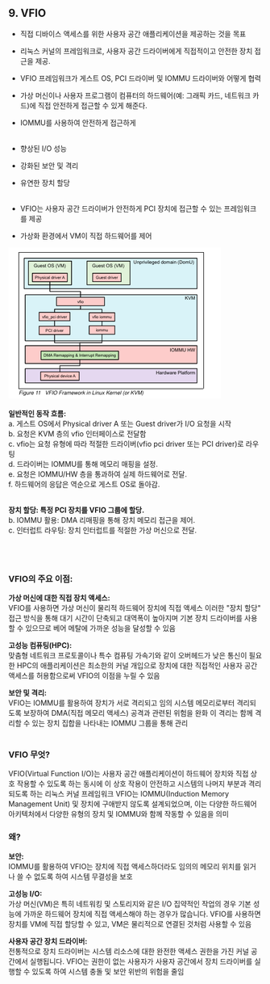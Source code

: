## 9. VFIO

- 직접 디바이스 액세스를 위한 사용자 공간 애플리케이션을 제공하는 것을 목표
- 리눅스 커널의 프레임워크로, 사용자 공간 드라이버에게 직접적이고 안전한 장치 접근을 제공.
- VFIO 프레임워크가 게스트 OS, PCI 드라이버 및 IOMMU 드라이버와 어떻게 협력
- 가상 머신이나 사용자 프로그램이 컴퓨터의 하드웨어(예: 그래픽 카드, 네트워크 카드)에 직접 안전하게 접근할 수 있게 해준다.
- IOMMU를 사용하여 안전하게 접근하게<br><br>

- 향상된 I/O 성능
- 강화된 보안 및 격리
- 유연한 장치 할당<br><br>

- VFIO는 사용자 공간 드라이버가 안전하게 PCI 장치에 접근할 수 있는 프레임워크를 제공
- 가상화 환경에서 VM이 직접 하드웨어를 제어

![VFIO](images/VFIO.png)
<br><br>
**일반적인 동작 흐름:**<br>
a. 게스트 OS에서 Physical driver A 또는 Guest driver가 I/O 요청을 시작<br>
b. 요청은 KVM 층의 vfio 인터페이스로 전달함<br>
c. vfio는 요청 유형에 따라 적절한 드라이버(vfio pci driver 또는 PCI driver)로 라우팅<br>
d. 드라이버는 IOMMU를 통해 메모리 매핑을 설정.<br>
e. 요청은 IOMMU/HW 층을 통과하여 실제 하드웨어로 전달.<br>
f. 하드웨어의 응답은 역순으로 게스트 OS로 돌아감.<br><br>

**장치 할당: 특정 PCI 장치를 VFIO 그룹에 할당.<br>**
b. IOMMU 활용: DMA 리매핑을 통해 장치 메모리 접근을 제어.<br>
c. 인터럽트 라우팅: 장치 인터럽트를 적절한 가상 머신으로 전달.<br><br><br><br>

### VFIO의 주요 이점:
**가상 머신에 대한 직접 장치 액세스:**
<br> VFIO를 사용하면 가상 머신이 물리적 하드웨어 장치에 직접 액세스 이러한 "장치 할당" 접근 방식을 통해 대기 시간이 단축되고 대역폭이 높아지며 기본 장치 드라이버를 사용할 수 있으므로 베어 메탈에 가까운 성능을 달성할 수 있음

**고성능 컴퓨팅(HPC):**
<br>맞춤형 네트워크 프로토콜이나 특수 컴퓨팅 가속기와 같이 오버헤드가 낮은 통신이 필요한 HPC의 애플리케이션은 최소한의 커널 개입으로 장치에 대한 직접적인 사용자 공간 액세스를 허용함으로써 VFIO의 이점을 누릴 수 있음

**보안 및 격리:**
<br>VFIO는 IOMMU를 활용하여 장치가 서로 격리되고 임의 시스템 메모리로부터 격리되도록 보장하여 DMA(직접 메모리 액세스) 공격과 관련된 위험을 완화 이 격리는 함께 격리할 수 있는 장치 집합을 나타내는 IOMMU 그룹을 통해 관리
<br><br>


### VFIO 무엇?

VFIO(Virtual Function I/O)는 사용자 공간 애플리케이션이 하드웨어 장치와 직접 상호 작용할 수 있도록 하는 동시에 이 상호 작용이 안전하고 시스템의 나머지 부분과 격리되도록 하는 리눅스 커널 프레임워크 VFIO는 IOMMU(Induction Memory Management Unit) 및 장치에 구애받지 않도록 설계되었으며, 이는 다양한 하드웨어 아키텍처에서 다양한 유형의 장치 및 IOMMU와 함께 작동할 수 있음을 의미

### 왜?

**보안:**<br>
IOMMU를 활용하여 VFIO는 장치에 직접 액세스하더라도 임의의 메모리 위치를 읽거나 쓸 수 없도록 하여 시스템 무결성을 보호

**고성능 I/O:**<br>
가상 머신(VM)은 특히 네트워킹 및 스토리지와 같은 I/O 집약적인 작업의 경우 기본 성능에 가까운 하드웨어 장치에 직접 액세스해야 하는 경우가 많습니다. VFIO를 사용하면 장치를 VM에 직접 할당할 수 있고, VM은 물리적으로 연결된 것처럼 사용할 수 있음

**사용자 공간 장치 드라이버:**
<br> 전통적으로 장치 드라이버는 시스템 리소스에 대한 완전한 액세스 권한을 가진 커널 공간에서 실행됩니다. VFIO는 권한이 없는 사용자가 사용자 공간에서 장치 드라이버를 실행할 수 있도록 하여 시스템 충돌 및 보안 위반의 위험을 줄임